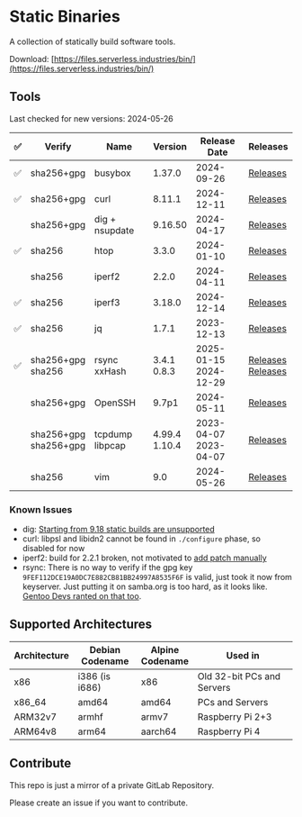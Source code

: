 # Static Binaries

A collection of statically build software tools.

Download: [https://files.serverless.industries/bin/](https://files.serverless.industries/bin/)

## Tools

Last checked for new versions: 2024-05-26

| ✅ | Verify | Name               | Version          | Release Date             | Releases |
|----|---|--------------------|------------------|--------------------------|----------|
| ✅ | sha256+gpg | busybox | 1.37.0  | 2024-09-26 | [Releases](https://busybox.net/downloads/) |
| ✅ | sha256+gpg | curl    | 8.11.1  | 2024-12-11 | [Releases](https://curl.se/download/) |
|  | sha256+gpg | dig + nsupdate | 9.16.50 | 2024-04-17 | [Releases](https://downloads.isc.org/isc/bind9/) |
| ✅ | sha256     | htop    | 3.3.0   | 2024-01-10 | [Releases](https://github.com/htop-dev/htop/releases/) |
|  | sha256     | iperf2  | 2.2.0   | 2024-04-11 | [Releases](https://sourceforge.net/projects/iperf2/files/) |
| ✅ | sha256     | iperf3  | 3.18.0  | 2024-12-14 | [Releases](https://github.com/esnet/iperf) |
| ✅ | sha256     | jq      | 1.7.1   | 2023-12-13 | [Releases](https://github.com/jqlang/jq/releases) |
| ✅ | sha256+gpg<br>sha256 | rsync<br>xxHash    | 3.4.1<br>0.8.3   | 2025-01-15<br>2024-12-29 | [Releases](https://download.samba.org/pub/rsync/src/?C=M;O=D)<br>[Releases](https://github.com/Cyan4973/xxHash/tags) |
|  | sha256+gpg | OpenSSH | 9.7p1 | 2024-05-11 | [Releases](https://cdn.openbsd.org/pub/OpenBSD/OpenSSH/portable) |
|  | sha256+gpg<br>sha256+gpg | tcpdump<br>libpcap | 4.99.4<br>1.10.4 | 2023-04-07<br>2023-04-07 | [Releases](https://www.tcpdump.org/release) |
|  | sha256 | vim | 9.0 | 2024-05-26 | [Releases](https://github.com/vim/vim/tags) |

### Known Issues

- dig: [Starting from 9.18 static builds are unsupported](https://kb.isc.org/docs/changes-to-be-aware-of-when-moving-from-bind-916-to-918)
- curl: libpsl and libidn2 cannot be found in `./configure` phase, so disabled for now
- iperf2: build for 2.2.1 broken, not motivated to [add patch manually](https://sourceforge.net/p/iperf2/tickets/342/)
- rsync: There is no way to verify if the gpg key `9FEF112DCE19A0DC7E882CB81BB24997A8535F6F` is valid, just took it now from keyserver.
  Just putting it on samba.org is too hard, as it looks like. [Gentoo Devs ranted on that too](https://bugs.gentoo.org/948106).

## Supported Architectures

| Architecture | Debian<br>Codename | Alpine<br>Codename | Used in                    |
|--------------|--------------------|--------------------|----------------------------|
| x86          | i386 (is i686)     | x86                | Old 32-bit PCs and Servers |
| x86_64       | amd64              | amd64              | PCs and Servers            |
| ARM32v7      | armhf              | armv7              | Raspberry Pi 2+3           |
| ARM64v8      | arm64              | aarch64            | Raspberry Pi 4             |

## Contribute

This repo is just a mirror of a private GitLab Repository.

Please create an issue if you want to contribute.
